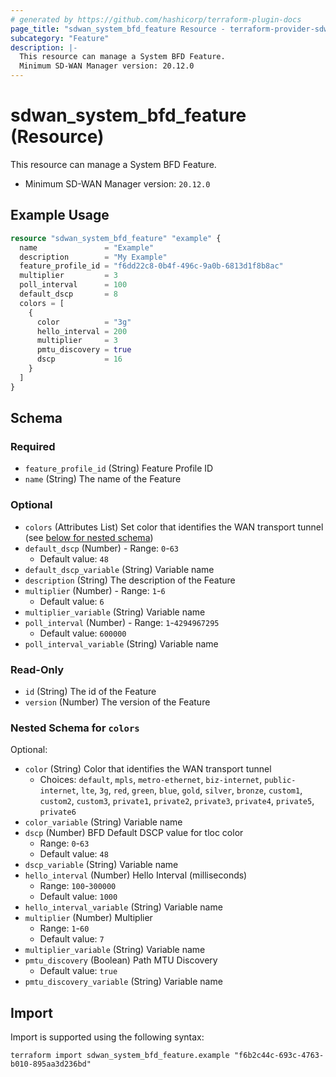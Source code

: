 ```yaml
---
# generated by https://github.com/hashicorp/terraform-plugin-docs
page_title: "sdwan_system_bfd_feature Resource - terraform-provider-sdwan"
subcategory: "Feature"
description: |-
  This resource can manage a System BFD Feature.
  Minimum SD-WAN Manager version: 20.12.0
---
```


# sdwan_system_bfd_feature (Resource)

This resource can manage a System BFD Feature.
  - Minimum SD-WAN Manager version: `20.12.0`

## Example Usage

```terraform
resource "sdwan_system_bfd_feature" "example" {
  name               = "Example"
  description        = "My Example"
  feature_profile_id = "f6dd22c8-0b4f-496c-9a0b-6813d1f8b8ac"
  multiplier         = 3
  poll_interval      = 100
  default_dscp       = 8
  colors = [
    {
      color          = "3g"
      hello_interval = 200
      multiplier     = 3
      pmtu_discovery = true
      dscp           = 16
    }
  ]
}
```

<!-- schema generated by tfplugindocs -->
## Schema

### Required

- `feature_profile_id` (String) Feature Profile ID
- `name` (String) The name of the Feature

### Optional

- `colors` (Attributes List) Set color that identifies the WAN transport tunnel (see [below for nested schema](#nestedatt--colors))
- `default_dscp` (Number) - Range: `0`-`63`
  - Default value: `48`
- `default_dscp_variable` (String) Variable name
- `description` (String) The description of the Feature
- `multiplier` (Number) - Range: `1`-`6`
  - Default value: `6`
- `multiplier_variable` (String) Variable name
- `poll_interval` (Number) - Range: `1`-`4294967295`
  - Default value: `600000`
- `poll_interval_variable` (String) Variable name

### Read-Only

- `id` (String) The id of the Feature
- `version` (Number) The version of the Feature

<a id="nestedatt--colors"></a>
### Nested Schema for `colors`

Optional:

- `color` (String) Color that identifies the WAN transport tunnel
  - Choices: `default`, `mpls`, `metro-ethernet`, `biz-internet`, `public-internet`, `lte`, `3g`, `red`, `green`, `blue`, `gold`, `silver`, `bronze`, `custom1`, `custom2`, `custom3`, `private1`, `private2`, `private3`, `private4`, `private5`, `private6`
- `color_variable` (String) Variable name
- `dscp` (Number) BFD Default DSCP value for tloc color
  - Range: `0`-`63`
  - Default value: `48`
- `dscp_variable` (String) Variable name
- `hello_interval` (Number) Hello Interval (milliseconds)
  - Range: `100`-`300000`
  - Default value: `1000`
- `hello_interval_variable` (String) Variable name
- `multiplier` (Number) Multiplier
  - Range: `1`-`60`
  - Default value: `7`
- `multiplier_variable` (String) Variable name
- `pmtu_discovery` (Boolean) Path MTU Discovery
  - Default value: `true`
- `pmtu_discovery_variable` (String) Variable name

## Import

Import is supported using the following syntax:

```shell
terraform import sdwan_system_bfd_feature.example "f6b2c44c-693c-4763-b010-895aa3d236bd"
```

